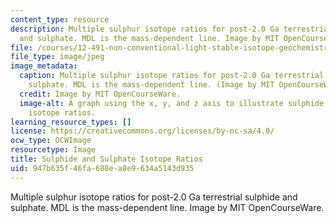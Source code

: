 ```yaml
---
content_type: resource
description: Multiple sulphur isotope ratios for post-2.0 Ga terrestrial sulphide
  and sulphate. MDL is the mass-dependent line. Image by MIT OpenCourseWare.
file: /courses/12-491-non-conventional-light-stable-isotope-geochemistry-spring-2012/947b635f46fa688ea8e9634a5143d935_12-491s12-th.jpg
file_type: image/jpeg
image_metadata:
  caption: Multiple sulphur isotope ratios for post-2.0 Ga terrestrial sulphide and
    sulphate. MDL is the mass-dependent line. (Image by MIT OpenCourseWare.)
  credit: Image by MIT OpenCourseWare.
  image-alt: A graph using the x, y, and z axis to illustrate sulphide and sulphate
    isotope ratios.
learning_resource_types: []
license: https://creativecommons.org/licenses/by-nc-sa/4.0/
ocw_type: OCWImage
resourcetype: Image
title: Sulphide and Sulphate Isotope Ratios
uid: 947b635f-46fa-688e-a8e9-634a5143d935
---
```

Multiple sulphur isotope ratios for post-2.0 Ga terrestrial sulphide and sulphate. MDL is the mass-dependent line. Image by MIT OpenCourseWare.